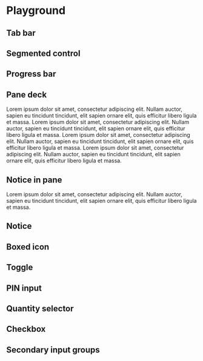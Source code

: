 <script lang="ts" setup>
import {
    FluxBoxedIcon,
    FluxButtonGroup,
    FluxCheckbox,
    FluxFormInput,
    FluxFormInputAddition,
    FluxFormInputGroup,
    FluxNotice,
    FluxPane,
    FluxPaneBody,
    FluxPaneDeck,
    FluxPaneFooter,
    FluxPaneHeader,
    FluxProgressBar,
    FluxFormPinInput,
    FluxQuantitySelector,
    FluxSecondaryButton,
    FluxSegmentedControl,
    FluxStack,
    FluxTabBar,
    FluxTabBarItem,
    FluxToggle
} from '@flux-ui/components';
</script>

# Playground

## Tab bar

<FluxView>
    <FluxTabBar>
        <FluxTabBarItem label="Invoices" is-active/>
        <FluxTabBarItem label="Quotes"/>
        <FluxTabBarItem label="Payment"/>
        <FluxTabBarItem v-for="num of 10" :label="`Tab ${num}`"/>
    </FluxTabBar>
</FluxView>

## Segmented control

<FluxView>
    <FluxSegmentedControl
        :items="[
            {icon: 'grid-2', label: 'Grid'},
            {icon: 'list', label: 'List'},
            {icon: 'rectangle-history', label: 'Stack'}
        ]"
        style="width: 390px"/>
</FluxView>

## Progress bar

<FluxView>
    <FluxStack :gap="15">
        <FluxProgressBar :value=".5"/>
        <FluxProgressBar :value="1"/>
    </FluxStack>
</FluxView>

## Pane deck

<FluxView>
    <FluxPaneDeck :min-column-width="240">
        <FluxPane><FluxPaneBody>Lorem ipsum dolor sit amet, consectetur adipiscing elit. Nullam auctor, sapien eu tincidunt tincidunt, elit sapien ornare elit, quis efficitur libero ligula et massa.</FluxPaneBody></FluxPane>
        <FluxPane><FluxPaneBody>Lorem ipsum dolor sit amet, consectetur adipiscing elit. Nullam auctor, sapien eu tincidunt tincidunt, elit sapien ornare elit, quis efficitur libero ligula et massa.</FluxPaneBody></FluxPane>
        <FluxPane><FluxPaneBody>Lorem ipsum dolor sit amet, consectetur adipiscing elit. Nullam auctor, sapien eu tincidunt tincidunt, elit sapien ornare elit, quis efficitur libero ligula et massa.</FluxPaneBody></FluxPane>
        <FluxPane><FluxPaneBody>Lorem ipsum dolor sit amet, consectetur adipiscing elit. Nullam auctor, sapien eu tincidunt tincidunt, elit sapien ornare elit, quis efficitur libero ligula et massa.</FluxPaneBody></FluxPane>
    </FluxPaneDeck>
</FluxView>

## Notice in pane

<FluxView>
    <FluxPane variant="flat">
        <FluxPaneHeader title="Pane"/>
        <FluxNotice color="warning" icon="circle-check" message="Lorem ipsum dolor sit amet." is-fluid #end>
            <FluxSecondaryButton label="More info"/>
        </FluxNotice>
        <FluxPaneBody>
            Lorem ipsum dolor sit amet, consectetur adipiscing elit. Nullam auctor, sapien eu tincidunt tincidunt, elit sapien ornare elit, quis efficitur libero ligula et massa.
        </FluxPaneBody>
    </FluxPane>
</FluxView>

## Notice

<FluxView>
    <FluxStack :gap="15">
        <FluxNotice icon="circle-check" message="Lorem ipsum dolor sit amet." #end>
            <FluxSecondaryButton label="Do something"/>
        </FluxNotice>
        <FluxNotice icon="circle-check" message="Lorem ipsum dolor sit amet." is-closeable/>
        <FluxNotice icon="circle-check" message="Lorem ipsum dolor sit amet." is-closeable is-loading/>
        <FluxNotice icon="circle-check" message="Lorem ipsum dolor sit amet."/>
        <FluxNotice color="primary" icon="circle-check" message="Lorem ipsum dolor sit amet."/>
        <FluxNotice color="danger" icon="circle-check" message="Lorem ipsum dolor sit amet."/>
        <FluxNotice color="info" icon="circle-check" message="Lorem ipsum dolor sit amet."/>
        <FluxNotice color="success" icon="circle-check" message="Lorem ipsum dolor sit amet."/>
        <FluxNotice color="warning" icon="circle-check" message="Lorem ipsum dolor sit amet."/>
    </FluxStack>
</FluxView>

## Boxed icon

<FluxView>
    <FluxStack direction="horizontal" :gap="21">
        <FluxBoxedIcon  name="rocket" :size="54"/>
        <FluxBoxedIcon color="gray" name="rocket" :size="54"/>
        <FluxBoxedIcon color="primary" name="rocket" :size="54"/>
        <FluxBoxedIcon color="danger" name="rocket" :size="54"/>
        <FluxBoxedIcon color="info" name="rocket" :size="54"/>
        <FluxBoxedIcon color="success" name="rocket" :size="54"/>
        <FluxBoxedIcon color="warning" name="rocket" :size="54"/>
    </FluxStack>
</FluxView>

## Toggle

<FluxView>
    <FluxToggle/>
</FluxView>

## PIN input

<FluxView>
    <FluxFormPinInput/>
</FluxView>

## Quantity selector

<FluxView>
    <FluxQuantitySelector/>
</FluxView>

## Checkbox

<FluxView>
    <FluxCheckbox label="Checkbox"/>
</FluxView>

## Secondary input groups

<FluxView>
    <FluxStack>
        <FluxFormInputGroup>
            <FluxFormInputAddition icon="magnifying-glass"/>
            <FluxFormInput placeholder="Zoek naar alles..."/>
            <FluxFormInputAddition label="⌥⌘F"/>
        </FluxFormInputGroup>
        <FluxFormInput placeholder="Zoek naar alles..."/>
        <FluxFormInputGroup>
            <FluxFormInputAddition icon="magnifying-glass"/>
            <FluxFormInput placeholder="Zoek naar alles..."/>
            <FluxButtonGroup>
                <FluxSecondaryButton label="Zoek"/>
            </FluxButtonGroup>
        </FluxFormInputGroup>
        <FluxFormInputGroup is-secondary>
            <FluxFormInputAddition icon="magnifying-glass"/>
            <FluxFormInput placeholder="Zoek naar alles..."/>
            <FluxFormInputAddition label="⌥⌘F"/>
        </FluxFormInputGroup>
        <FluxFormInput is-secondary placeholder="Zoek naar alles..."/>
        <FluxFormInputGroup is-secondary>
            <FluxFormInputAddition icon="magnifying-glass"/>
            <FluxFormInput placeholder="Zoek naar alles..."/>
            <FluxButtonGroup>
                <FluxSecondaryButton label="Zoek"/>
            </FluxButtonGroup>
        </FluxFormInputGroup>
    </FluxStack>
</FluxView>
